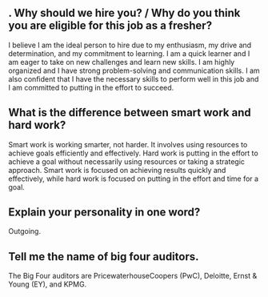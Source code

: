 ## . Why should we hire you? / Why do you think you are eligible for this job as a fresher?

I believe I am the ideal person to hire due to my enthusiasm, my drive and determination, and my commitment to learning. I am a quick learner and I am eager to take on new challenges and learn new skills. I am highly organized and I have strong problem-solving and communication skills. I am also confident that I have the necessary skills to perform well in this job and I am committed to putting in the effort to succeed.

## What is the difference between smart work and hard work?

Smart work is working smarter, not harder. It involves using resources to achieve goals efficiently and effectively. Hard work is putting in the effort to achieve a goal without necessarily using resources or taking a strategic approach. Smart work is focused on achieving results quickly and effectively, while hard work is focused on putting in the effort and time for a goal.

## Explain your personality in one word?

Outgoing.

## Tell me the name of big four auditors.

The Big Four auditors are PricewaterhouseCoopers (PwC), Deloitte, Ernst & Young (EY), and KPMG.
